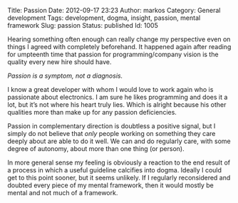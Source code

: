 Title: Passion
Date: 2012-09-17 23:23
Author: markos
Category: General development
Tags: development, dogma, insight, passion, mental framework
Slug: passion
Status: published
Id: 1005

<div>
 <p>
  Hearing something often enough can really change my perspective even on things I agreed with completely beforehand. It happened again after reading for umpteenth time that passion for programming/company vision is the quality every new hire should have.
 </p>
 <p>
  <em>
   Passion is a symptom, not a diagnosis.
  </em>
 </p>
 <p>
  I know a great developer with whom I would love to work again who is passionate about electronics. I am sure he likes programming and does it a lot, but it’s not where his heart truly lies. Which is alright because his other qualities more than make up for any passion deficiencies.
 </p>
 <p>
  Passion in complementary direction is doubtless a positive signal, but I simply do not believe that
  <em>
   only
  </em>
  people working on something they care deeply about are able to do it well. We can and do regularly care, with some degree of autonomy, about more than one thing (or person).
 </p>
 <p>
  In more general sense my feeling is obviously a reaction to the end result of a process in which a useful guideline calcifies into dogma. Ideally I could get to this point sooner, but it seems unlikely. If I regularly reconsidered and doubted every piece of my mental framework, then it would mostly be mental and not much of a framework.
 </p>
</div>
